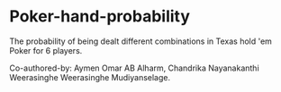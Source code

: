 # Poker-hand-probability

The probability of being dealt different combinations in Texas hold 'em Poker for 6 players.

Co-authored-by: Aymen Omar AB Alharm, Chandrika Nayanakanthi Weerasinghe Weerasinghe Mudiyanselage.
